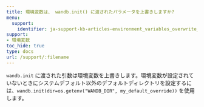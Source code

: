 ```yaml
---
title: 環境変数は、 wandb.init() に渡されたパラメータを上書きしますか?
menu:
  support:
    identifier: ja-support-kb-articles-environment_variables_overwrite_parameters
support:
- 環境変数
toc_hide: true
type: docs
url: /support/:filename
---
```


`wandb.init` に渡された引数は環境変数を上書きします。環境変数が設定されていないときにシステムデフォルト以外のデフォルトディレクトリを設定するには、`wandb.init(dir=os.getenv("WANDB_DIR", my_default_override))` を使用します。